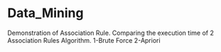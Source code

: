 # Data_Mining
Demonstration of Association Rule.
Comparing the execution time of 2 Association Rules Algorithm.
1-Brute Force 
2-Apriori 
